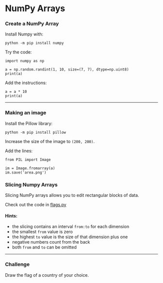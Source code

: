 # NumPy Arrays

### Create a NumPy Array

Install Numpy with:

    python -m pip install numpy

Try the code:

    import numpy as np

    a = np.random.randint(1, 10, size=(7, 7), dtype=np.uint8)
    print(a)

Add the instructions:

    a = a * 10
    print(a)

----

### Making an image

Install the Pillow library:

    python -m pip install pillow

Increase the size of the image to `(200, 200)`.

Add the lines:

    from PIL import Image

    im = Image.fromarray(a)
    im.save('area.png')


### Slicing Numpy Arrays

Slicing NumPy arrays allows you to edit rectangular blocks of data.

Check out the code in [flags.py](flags.py)

#### Hints:

* the slicing contains an interval `from:to` for each dimension
* the smallest `from` value is zero
* the highest `to` value is the size of that dimension plus one
* negative numbers count from the back
* both `from` and `to` can be omitted

----

### Challenge

Draw the flag of a country of your choice.

